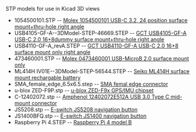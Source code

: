 STP models for use in Kicad 3D views

* 1054500101.STP -- [Molex 1054500101 USB-C 3.2, 24 position surface mount+thru-hole right angle](https://www.digikey.com/en/products/detail/molex/1054500101/5843890)
* USB4105-GF-A--3DModel-STEP-46669.STEP -- [GCT USB4105-GF-A USB-C 2.0 16+8dummy surface mount+thru-hole right angle](https://www.digikey.com/en/products/detail/gct/USB4105-GF-A/11198441)
* USB4110-GF-A_revA.STEP -- [GCT USB4110-GF-A USB-C 2.0 16+8 surface mount only right angle](https://www.digikey.com/en/products/detail/gct/usb4110-gf-a/10384547)
* 473460001.STP -- [Molex 0473460001 USB-MicroB 2.0 surface mount only](https://www.digikey.com/en/products/detail/molex/0473460001/1782470)
* ML414H IV01E--3DModel-STEP-56544.STEP -- [Seiko ML414H surface mount rechargable battery](https://www.snapeda.com/parts/ML414H%20IV01E/Seiko%20Instruments/view-part/)
* SMA_female_edge_6.5x6.5.step -- [SMA femal edge connector](https://grabcad.com/library/sma-female-edge-mount-1)
* u-blox ZED-F9P.stp -- [u-blox ZED-F9x GPS/IMU chipset](https://grabcad.com/library/u-blox-zed-f9p-1)
* C-12402072.stp -- [Amphenol 12402072E512A USB 3.0 Type C mid-mount connector](https://www.amphenol-cs.com/usb-type-c-receptacle-12402072e512a.html)
* JS5208.stp -- [E-switch JS5208 navigation button](https://www.digikey.com/en/products/detail/e-switch/JS5208/1739634)
* JS1400BFQ.stp -- [E-switch JS1400 navigation button](https://www.digikey.com/en/products/detail/e-switch/JS1400BFQ/4028190)
* Raspberry Pi 4.STEP -- [Raspberry Pi 4 model B](https://grabcad.com/library/raspberry-pi-4-model-b-1)

